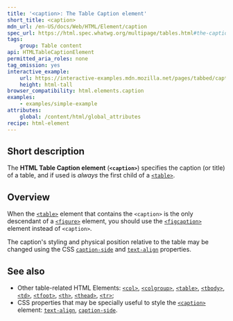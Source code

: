 ```yaml
---
title: '<caption>: The Table Caption element'
short_title: <caption>
mdn_url: /en-US/docs/Web/HTML/Element/caption
spec_url: https://html.spec.whatwg.org/multipage/tables.html#the-caption-element
tags:
    group: Table content
api: HTMLTableCaptionElement
permitted_aria_roles: none
tag_omission: yes
interactive_example:
    url: https://interactive-examples.mdn.mozilla.net/pages/tabbed/caption.html
    height: html-tall
browser_compatibility: html.elements.caption
examples:
    - examples/simple-example
attributes:
    global: /content/html/global_attributes
recipe: html-element
---
```


## Short description

The **HTML Table Caption element** (**`<caption>`**) specifies the
caption (or title) of a table, and if used is *always* the first child
of a [`<table>`](/en-US/docs/Web/HTML/Element/table).

## Overview

When the
[`<table>`](/en-US/docs/Web/HTML/Element/table)
element that contains the `<caption>` is the only descendant of a
[`<figure>`](/en-US/docs/Web/HTML/Element/figure)
element, you should use the
[`<figcaption>`](/en-US/docs/Web/HTML/Element/figcaption)
element instead of `<caption>`.

The caption's styling and physical position relative to the table may be changed
using the CSS
[`caption-side`](/en-US/docs/Web/CSS/caption-side)
and
[`text-align`](/en-US/docs/Web/CSS/text-align)
properties.

## See also

- Other table-related HTML Elements:
  [`<col>`](/en-US/docs/Web/HTML/Element/col),
  [`<colgroup>`](/en-US/docs/Web/HTML/Element/colgroup),
  [`<table>`](/en-US/docs/Web/HTML/Element/table),
  [`<tbody>`](/en-US/docs/Web/HTML/Element/tbody),
  [`<td>`](/en-US/docs/Web/HTML/Element/td),
  [`<tfoot>`](/en-US/docs/Web/HTML/Element/tfoot),
  [`<th>`](/en-US/docs/Web/HTML/Element/th),
  [`<thead>`](/en-US/docs/Web/HTML/Element/thead),
  [`<tr>`](/en-US/docs/Web/HTML/Element/tr);
- CSS properties that may be specially useful to style the
  [`<caption>`](/en-US/docs/Web/HTML/Element/caption)
  element: [`text-align`](/en-US/docs/Web/CSS/text-align), [`caption-side`](/en-US/docs/Web/CSS/caption-side).
